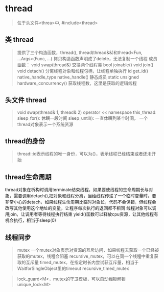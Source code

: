 # thread
> 位于头文件&lt;threa&gt;中, #include&lt;thread&gt;
## 类 thread
> 提供了三个构造函数，thread(), thread(thread&&)和thread&lt;Fun, ...Args&gt;(Func, ...)
> 拷贝构造函数声明成了delete，无法复制一个线程
> 成员函数：
>     void swap(thread&) 交换两个线程类
>     bool joinable()
>     void join()
>     void detach()      分离线程对象和线程句柄，让线程单独执行
>     id   get_id()
>     native_handle_type native_handle()
> 静态成员
>     static unsigned hardware_concurrency()  获取线程数，这里是获取的逻辑线程
 
## 头文件 thread
> void swap(thread& 1, thread& 2)
> operator &lt;&lt;
> namespace this_thread: sleep_for(): 休眠一段时间     sleep_until(): 一直休眠到某个时间。
> 一个thread对象表示一个系统资源

## thread的身份
> thread::id表示线程的唯一身份，可以为{}，表示线程已经结束或者还未开始

## thread生命周期
thread对象在析构时调用terminate结束线程，如果要使线程的生命周期长与对象，需要调用detach(),把对象和线程分离，当给线程传递了一个临时变量时，要非常小心的detach，如果线程生命周期比临时对象长，代码不会保错，但线程会改写其他使用这个地址的变量，让程序每次执行的返回都不相同
线程对象可以调用join，让调用者等待线程执行结束
yield()函数可以释放cpu资源，让其他线程有机会执行，相当于sleep(0)

## 线程同步
> mutex
一个mutex对象表示对资源的互斥访问，如果线程去获取一个已经被获取的mutex，线程会阻塞
> recursive_mutex，可以在同一个线程中重复获取的互斥量
> timed_mutex，在指定时长内尝试获互斥量，相当于WaitforSingleObject里的timeout
> recursive_timed_mutex

> lock_guard&lt;M&gt;，mutex的守卫模板，可以自动枷锁解锁
> unique_lock&lt;M&gt;
